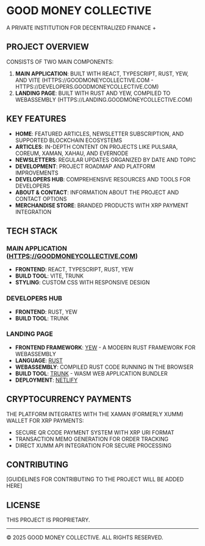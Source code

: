 # GOOD MONEY COLLECTIVE

A PRIVATE INSTITUTION FOR DECENTRALIZED FINANCE +

## PROJECT OVERVIEW

CONSISTS OF TWO MAIN COMPONENTS:
1. **MAIN APPLICATION**: BUILT WITH REACT, TYPESCRIPT, RUST, YEW, AND VITE (HTTPS://GOODMONEYCOLLECTIVE.COM - HTTPS://DEVELOPERS.GOODMONEYCOLLECTIVE.COM)
2. **LANDING PAGE**: BUILT WITH RUST AND YEW, COMPILED TO WEBASSEMBLY (HTTPS://LANDING.GOODMONEYCOLLECTIVE.COM)

## KEY FEATURES

- **HOME**: FEATURED ARTICLES, NEWSLETTER SUBSCRIPTION, AND SUPPORTED BLOCKCHAIN ECOSYSTEMS
- **ARTICLES**: IN-DEPTH CONTENT ON PROJECTS LIKE PULSARA, COREUM, XAMAN, XAHAU, AND EVERNODE
- **NEWSLETTERS**: REGULAR UPDATES ORGANIZED BY DATE AND TOPIC
- **DEVELOPMENT**: PROJECT ROADMAP AND PLATFORM IMPROVEMENTS
- **DEVELOPERS HUB**: COMPREHENSIVE RESOURCES AND TOOLS FOR DEVELOPERS
- **ABOUT & CONTACT**: INFORMATION ABOUT THE PROJECT AND CONTACT OPTIONS
- **MERCHANDISE STORE**: BRANDED PRODUCTS WITH XRP PAYMENT INTEGRATION

## TECH STACK

### MAIN APPLICATION ([HTTPS://GOODMONEYCOLLECTIVE.COM](HTTPS://GOODMONEYCOLLECTIVE.COM))
- **FRONTEND**: REACT, TYPESCRIPT, RUST, YEW
- **BUILD TOOL**: VITE, TRUNK
- **STYLING**: CUSTOM CSS WITH RESPONSIVE DESIGN

### DEVELOPERS HUB
- **FRONTEND**: RUST, YEW
- **BUILD TOOL**: TRUNK

### LANDING PAGE
- **FRONTEND FRAMEWORK**: [YEW](https://yew.rs/) - A MODERN RUST FRAMEWORK FOR WEBASSEMBLY
- **LANGUAGE**: [RUST](https://www.rust-lang.org/)
- **WEBASSEMBLY**: COMPILED RUST CODE RUNNING IN THE BROWSER
- **BUILD TOOL**: [TRUNK](https://trunkrs.dev/) - WASM WEB APPLICATION BUNDLER
- **DEPLOYMENT**: [NETLIFY](https://www.netlify.com/)

## CRYPTOCURRENCY PAYMENTS

THE PLATFORM INTEGRATES WITH THE XAMAN (FORMERLY XUMM) WALLET FOR XRP PAYMENTS:
- SECURE QR CODE PAYMENT SYSTEM WITH XRP URI FORMAT
- TRANSACTION MEMO GENERATION FOR ORDER TRACKING
- DIRECT XUMM API INTEGRATION FOR SECURE PROCESSING

## CONTRIBUTING

[GUIDELINES FOR CONTRIBUTING TO THE PROJECT WILL BE ADDED HERE]

## LICENSE

THIS PROJECT IS PROPRIETARY.

---

© 2025 GOOD MONEY COLLECTIVE. ALL RIGHTS RESERVED.
